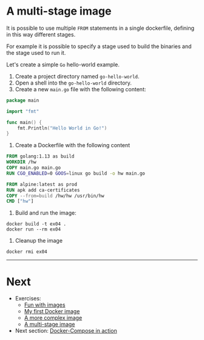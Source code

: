 # A multi-stage image

It is possible to use multiple `FROM` statements in a single dockerfile, defining in this way different stages.

For example it is possible to specify a stage used to build the binaries and the stage used to run it.

Let's create a simple `Go` hello-world example.

1. Create a project directory named `go-hello-world`.
1. Open a shell into the `go-hello-world` directory.
1. Create a new `main.go` file with the following content:

```go
package main

import "fmt"

func main() {
    fmt.Println("Hello World in Go!")
}
```

1. Create a Dockerfile with the following content

```dockerfile
FROM golang:1.13 as build
WORKDIR /hw
COPY main.go main.go
RUN CGO_ENABLED=0 GOOS=linux go build -o hw main.go 

FROM alpine:latest as prod 
RUN apk add ca-certificates
COPY --from=build /hw/hw /usr/bin/hw
CMD ["hw"]
```

1. Build and run the image:

```
docker build -t ex04 .
docker run --rm ex04
```

1. Cleanup the image

```
docker rmi ex04
```

---

# Next

- Exercises:
  - [Fun with images](./Ex-01.md) 
  - [My first Docker image](./Ex-02.md) 
  - [A more complex image](./Ex-03.md) 
  - [A multi-stage image](./Ex-04.md) 
- Next section: [Docker-Compose in action](../05-DockerCompose)
